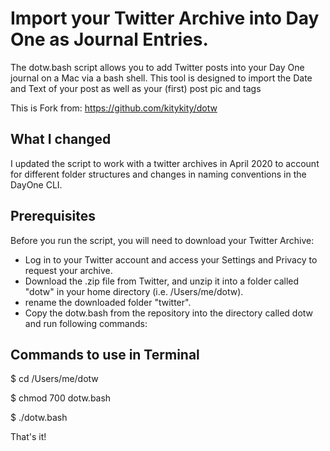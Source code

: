 # Import your Twitter Archive into Day One as Journal Entries. #
The dotw.bash script allows you to add Twitter posts into your Day One journal on a Mac via a bash shell. This tool is designed to import the Date and Text of your post as well as your (first) post pic and tags

This is Fork from: https://github.com/kitykity/dotw

## What I changed ##
I updated the script to work with a twitter archives in April 2020 to account for different folder structures and changes in naming conventions in the DayOne CLI. 

## Prerequisites ##
Before you run the script, you will need to download your Twitter Archive:
- Log in to your Twitter account and access your Settings and Privacy to request your archive.
- Download the .zip file from Twitter, and unzip it into a folder called "dotw" in your home directory (i.e. /Users/me/dotw).
- rename the downloaded folder "twitter".
- Copy the dotw.bash from the repository into the directory called dotw and run following commands:

## Commands to use in Terminal ##
$ cd /Users/me/dotw

$ chmod 700 dotw.bash

$ ./dotw.bash


That's it!
